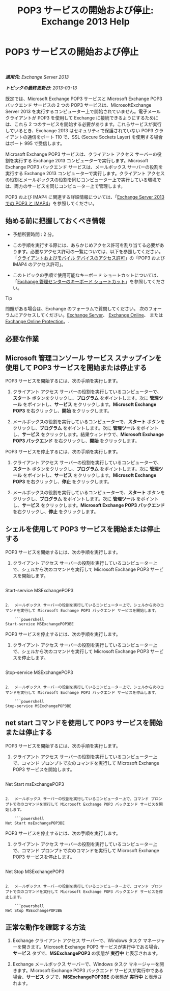 ﻿---
title: 'POP3 サービスの開始および停止: Exchange 2013 Help'
TOCTitle: POP3 サービスの開始および停止
ms:assetid: 3d543921-d8c9-4d4b-99a1-82446b585ceb
ms:mtpsurl: https://technet.microsoft.com/ja-jp/library/Aa997475(v=EXCHG.150)
ms:contentKeyID: 49896212
ms.date: 04/24/2018
mtps_version: v=EXCHG.150
ms.translationtype: HT
---

# POP3 サービスの開始および停止

 

_**適用先:** Exchange Server 2013_

_**トピックの最終更新日:** 2013-03-13_

既定では、Microsoft Exchange POP3 サービスと Microsoft Exchange POP3 バックエンド サービスの 2 つの POP3 サービスは、MicrosoftExchange Server 2013 を実行するコンピューター上で開始されていません。電子メール クライアントが POP3 を使用して Exchange に接続できるようにするためには、これら 2 つのサービスを開始する必要があります。これらサービスが実行しているとき、Exchange 2013 はセキュリティで保護されていない POP3 クライアントの通信をポート 110 で、SSL (Secure Sockets Layer) を使用する場合はポート 995 で受信します。

Microsoft Exchange POP3 サービスは、クライアント アクセス サーバーの役割を実行する Exchange 2013 コンピューターで実行します。Microsoft Exchange POP3 バックエンド サービスは、メールボックス サーバーの役割を実行する Exchange 2013 コンピューターで実行します。クライアント アクセスの役割とメールボックスの役割を同じコンピューター上で実行している環境では、両方のサービスを同じコンピューター上で管理します。

POP3 および IMAP4 に関連する詳細情報については、「[Exchange Server 2013 での POP3 と IMAP4](pop3-and-imap4-in-exchange-server-2013-exchange-2013-help.md)」を参照してください。

## 始める前に把握しておくべき情報

  - 予想所要時間 : 2 分。

  - この手順を実行する際には、あらかじめアクセス許可を割り当てる必要があります。必要なアクセス許可の一覧については、以下を参照してください。「[クライアントおよびモバイル デバイスのアクセス許可](clients-and-mobile-devices-permissions-exchange-2013-help.md)」の「POP3 および IMAP4 のアクセス許可」。

  - このトピックの手順で使用可能なキーボード ショートカットについては、「[Exchange 管理センターのキーボード ショートカット](keyboard-shortcuts-in-the-exchange-admin-center-exchange-online-protection-help.md)」を参照してください。


> [!TIP]
> 問題がある場合は、Exchange のフォーラムで質問してください。 次のフォーラムにアクセスしてください。<A href="https://go.microsoft.com/fwlink/p/?linkid=60612">Exchange Server</A>、 <A href="https://go.microsoft.com/fwlink/p/?linkid=267542">Exchange Online</A>、 または <A href="https://go.microsoft.com/fwlink/p/?linkid=285351">Exchange Online Protection</A>。.



## 必要な作業

## Microsoft 管理コンソール サービス スナップインを使用して POP3 サービスを開始または停止する

POP3 サービスを開始するには、次の手順を実行します。

1.  クライアント アクセス サーバーの役割を実行しているコンピューターで、<strong>スタート</strong> ボタンをクリックし、<strong>プログラム</strong> をポイントします。次に <strong>管理ツール</strong> をポイントし、<strong>サービス</strong> をクリックします。<strong>Microsoft Exchange POP3</strong> を右クリックし、<strong>開始</strong> をクリックします。

2.  メールボックスの役割を実行しているコンピューターで、<strong>スタート</strong> ボタンをクリックし、<strong>プログラム</strong> をポイントします。次に <strong>管理ツール</strong> をポイントし、<strong>サービス</strong> をクリックします。結果ウィンドウで、<strong>Microsoft Exchange POP3 バックエンド</strong> を右クリックし、<strong>開始</strong> をクリックします。

POP3 サービスを停止するには、次の手順を実行します。

1.  クライアント アクセス サーバーの役割を実行しているコンピューターで、<strong>スタート</strong> ボタンをクリックし、<strong>プログラム</strong> をポイントします。次に <strong>管理ツール</strong> をポイントし、<strong>サービス</strong> をクリックします。<strong>Microsoft Exchange POP3</strong> を右クリックし、<strong>停止</strong> をクリックします。

2.  メールボックスの役割を実行しているコンピューターで、<strong>スタート</strong> ボタンをクリックし、<strong>プログラム</strong> をポイントします。次に <strong>管理ツール</strong> をポイントし、<strong>サービス</strong> をクリックします。<strong>Microsoft Exchange POP3 バックエンド</strong> を右クリックし、<strong>停止</strong> をクリックします。

## シェルを使用して POP3 サービスを開始または停止する

POP3 サービスを開始するには、次の手順を実行します。

1.  クライアント アクセス サーバーの役割を実行しているコンピューター上で、シェルから次のコマンドを実行して Microsoft Exchange POP3 サービスを開始します。
    
    ```powershell
Start-service MSExchangePOP3
```

2.  メールボックス サーバーの役割を実行しているコンピューター上で、シェルから次のコマンドを実行して Microsoft Exchange POP3 バックエンド サービスを開始します。
    
    ```powershell
Start-service MSExchangePOP3BE
```

POP3 サービスを停止するには、次の手順を実行します。

1.  クライアント アクセス サーバーの役割を実行しているコンピューター上で、シェルから次のコマンドを実行して Microsoft Exchange POP3 サービスを停止します。
    
    ```powershell
Stop-service MSExchangePOP3
```

2.  メールボックス サーバーの役割を実行しているコンピューター上で、シェルから次のコマンドを実行して Microsoft Exchange POP3 バックエンド サービスを停止します。
    
    ```powershell
Stop-service MSExchangePOP3BE
```

## net start コマンドを使用して POP3 サービスを開始または停止する

POP3 サービスを開始するには、次の手順を実行します。

1.  クライアント アクセス サーバーの役割を実行しているコンピューター上で、コマンド プロンプトで次のコマンドを実行して Microsoft Exchange POP3 サービスを開始します。
    
    ```powershell
Net Start msExchangePOP3
```

2.  メールボックス サーバーの役割を実行しているコンピューター上で、コマンド プロンプトで次のコマンドを実行して Microsoft Exchange POP3 バックエンド サービスを開始します。
    
    ```powershell
Net Start msExchangePOP3BE
```

POP3 サービスを停止するには、次の手順を実行します。

1.  クライアント アクセス サーバーの役割を実行しているコンピューター上で、コマンド プロンプトで次のコマンドを実行して Microsoft Exchange POP3 サービスを停止します。
    
    ```powershell
Net Stop MSExchangePOP3
```

2.  メールボックス サーバーの役割を実行しているコンピューター上で、コマンド プロンプトで次のコマンドを実行して Microsoft Exchange POP3 バックエンド サービスを停止します。
    
    ```powershell
Net Stop MSExchangePOP3BE
```

## 正常な動作を確認する方法

1.  Exchange クライアント アクセス サーバーで、Windows タスク マネージャーを開きます。Microsoft Exchange POP3 サービスが実行中である場合、<strong>サービス</strong> タブで、<strong>MSExchangePOP3</strong> の状態が <strong>実行中</strong> と表示されます。

2.  Exchange メールボックス サーバーで、Windows タスク マネージャーを開きます。Microsoft Exchange POP3 バックエンド サービスが実行中である場合、<strong>サービス</strong> タブで、<strong>MSExchangePOP3BE</strong> の状態が <strong>実行中</strong> と表示されます。


